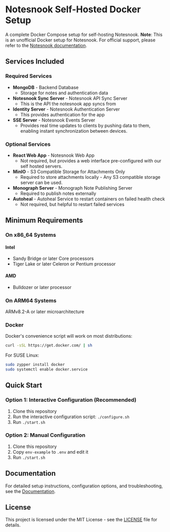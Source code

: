 # Notesnook Self-Hosted Docker Setup

A complete Docker Compose setup for self-hosting Notesnook.
**Note**: This is an unofficial Docker setup for Notesnook. For official support, please refer to the [Notesnook documentation](https://help.notesnook.com/).

## Services Included

### Required Services

- **MongoDB** - Backend Database
  - Storage for notes and authentication data
- **Notesnook Sync Server** - Notesnook API Sync Server
  - This is the API the notesnook app syncs from
- **Identity Server** - Notesnook Authentication Server
  - This provides authentication for the app
- **SSE Server** - Notesnook Events Server
  - Provides real time updates to clients by pushing data to them, enabling instant synchronization between devices.

### Optional Services

- **React Web App** - Notesnook Web App
  - Not required, but provides a web interface pre-configured with our self hosted servers.
- **MinIO** - S3 Compatible Storage for Attachments Only
  - Required to store attachments locally - Any S3 compatible storage server can be used.
- **Monograph Server** - Monograph Note Publishing Server
  - Required to publish notes externally
- **Autoheal** - Autoheal Service to restart containers on failed health check
  - Not required, but helpful to restart failed services

## Minimum Requirements

### On x86_64 Systems

#### Intel

- Sandy Bridge or later Core processors
- Tiger Lake or later Celeron or Pentium processor

#### AMD

- Bulldozer or later processor

### On ARM64 Systems

ARMv8.2-A or later microarchitecture

### Docker

Docker's convenience script will work on most distributions:

```bash
curl -sSL https://get.docker.com/ | sh
```

For SUSE Linux:

```bash
sudo zypper install docker
sudo systemctl enable docker.service
```

## Quick Start

### Option 1: Interactive Configuration (Recommended)

1. Clone this repository
2. Run the interactive configuration script: `./configure.sh`
3. Run `./start.sh`

### Option 2: Manual Configuration

1. Clone this repository
2. Copy `env-example` to `.env` and edit it
3. Run `./start.sh`

## Documentation

For detailed setup instructions, configuration options, and troubleshooting, see the [Documentation](./docs/README.md).

## License

This project is licensed under the MIT License - see the [LICENSE](LICENSE) file for details.